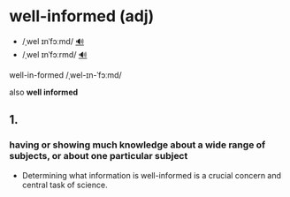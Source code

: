 # well-informed (adj)

- /ˌwel ɪnˈfɔːmd/ [🔊](https://www.oxfordlearnersdictionaries.com/media/english/uk_pron/w/wel/well_/well_informed_1_gb_1.mp3)
- /ˌwel ɪnˈfɔːrmd/ [🔊](https://www.oxfordlearnersdictionaries.com/media/english/us_pron/w/wel/well_/well_informed_1_us_1.mp3)

well-in-formed /ˌwel-ɪn-ˈfɔːmd/

also **well informed**

## 1.

### having or showing much knowledge about a wide range of subjects, or about one particular subject

- Determining what information is well-informed is a crucial concern and central task of science.